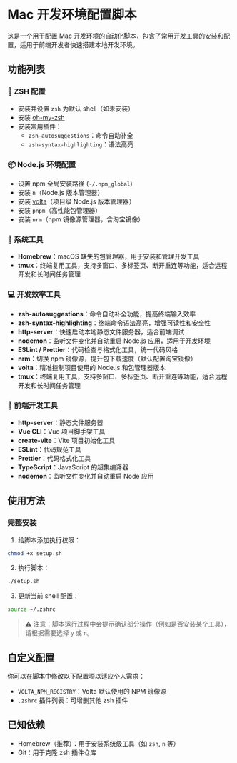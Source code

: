 # Mac 开发环境配置脚本

这是一个用于配置 Mac 开发环境的自动化脚本，包含了常用开发工具的安装和配置，适用于前端开发者快速搭建本地开发环境。

## 功能列表

### 🐚 ZSH 配置
- 安装并设置 `zsh` 为默认 shell（如未安装）
- 安装 [oh-my-zsh](https://github.com/ohmyzsh/ohmyzsh)
- 安装常用插件：
  - `zsh-autosuggestions`：命令自动补全
  - `zsh-syntax-highlighting`：语法高亮

### 📦 Node.js 环境配置
- 设置 npm 全局安装路径 (`~/.npm_global`)
- 安装 `n`（Node.js 版本管理器）
- 安装 [volta](https://volta.sh)（项目级 Node.js 版本管理器）
- 安装 `pnpm`（高性能包管理器）
- 安装 `nrm`（npm 镜像源管理器，含淘宝镜像）

### 🧰 系统工具
- **Homebrew**：macOS 缺失的包管理器，用于安装和管理开发工具
- **tmux**：终端复用工具，支持多窗口、多标签页、断开重连等功能，适合远程开发和长时间任务管理

### 💻 开发效率工具
- **zsh-autosuggestions**：命令自动补全功能，提高终端输入效率
- **zsh-syntax-highlighting**：终端命令语法高亮，增强可读性和安全性
- **http-server**：快速启动本地静态文件服务器，适合前端调试
- **nodemon**：监听文件变化并自动重启 Node.js 应用，适用于开发环境
- **ESLint / Prettier**：代码检查与格式化工具，统一代码风格
- **nrm**：切换 npm 镜像源，提升包下载速度（默认配置淘宝镜像）
- **volta**：精准控制项目使用的 Node.js 和包管理器版本
- **tmux**：终端复用工具，支持多窗口、多标签页、断开重连等功能，适合远程开发和长时间任务管理

### 🧰 前端开发工具
- **http-server**：静态文件服务器
- **Vue CLI**：Vue 项目脚手架工具
- **create-vite**：Vite 项目初始化工具
- **ESLint**：代码规范工具
- **Prettier**：代码格式化工具
- **TypeScript**：JavaScript 的超集编译器
- **nodemon**：监听文件变化并自动重启 Node 应用

## 使用方法

### 完整安装
1. 给脚本添加执行权限：
```bash
chmod +x setup.sh
```

2. 执行脚本：
```bash
./setup.sh
```

3. 更新当前 shell 配置：
```bash
source ~/.zshrc
```

> ⚠️ 注意：脚本运行过程中会提示确认部分操作（例如是否安装某个工具），请根据需要选择 `y` 或 `n`。

## 自定义配置
你可以在脚本中修改以下配置项以适应个人需求：
- `VOLTA_NPM_REGISTRY`：Volta 默认使用的 NPM 镜像源
- `.zshrc` 插件列表：可增删其他 zsh 插件

## 已知依赖
- Homebrew（推荐）：用于安装系统级工具（如 `zsh`, `n` 等）
- Git：用于克隆 zsh 插件仓库

